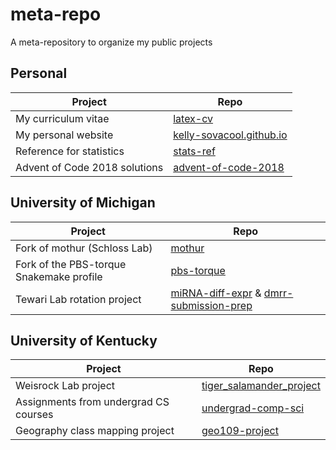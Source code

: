 # meta-repo
A meta-repository to organize my public projects

## Personal

| Project | Repo |
|---------|------|
| My curriculum vitae | [latex-cv](https://github.com/kelly-sovacool/latex-cv) |
| My personal website | [kelly-sovacool.github.io](https://github.com/kelly-sovacool/kelly-sovacool.github.io) |
| Reference for statistics | [stats-ref](https://github.com/kelly-sovacool/stats-ref) |
| Advent of Code 2018 solutions | [advent-of-code-2018](https://github.com/kelly-sovacool/advent-of-code-2018) |

## University of Michigan

| Project | Repo |
|---------|------|
| Fork of mothur (Schloss Lab) | [mothur](https://github.com/kelly-sovacool/mothur) |
| Fork of the PBS-torque Snakemake profile | [pbs-torque](https://github.com/kelly-sovacool/pbs-torque) |
| Tewari Lab rotation project | [miRNA-diff-expr](https://github.com/kelly-sovacool/miRNA-diff-expr) & [dmrr-submission-prep](https://github.com/kelly-sovacool/dmrr-submission-prep) |

## University of Kentucky

| Project | Repo |
|---------|------|
| Weisrock Lab project | [tiger_salamander_project](https://github.com/kelly-sovacool/tiger_salamander_project) |
| Assignments from undergrad CS courses | [undergrad-comp-sci](https://github.com/kelly-sovacool/undergrad-comp-sci) |
| Geography class mapping project | [geo109-project](https://github.com/kelly-sovacool/geo109-project) |
